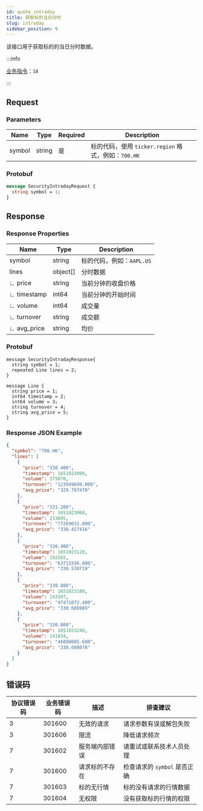 ```yaml
---
id: quote_intraday
title: 获取标的当日分时
slug: intraday
sidebar_position: 9
---
```


该接口用于获取标的的当日分时数据。

:::info

[业务指令](../../socket/protocol/request)：`18`

:::

## Request

### Parameters

| Name   | Type   | Required | Description                                         |
| ------ | ------ | -------- | --------------------------------------------------- |
| symbol | string | 是       | 标的代码，使用 `ticker.region` 格式，例如：`700.HK` |

### Protobuf

```protobuf
message SecurityIntradayRequest {
  string symbol = 1;
}
```

## Response

### Response Properties

| Name        | Type     | Description               |
| ----------- | -------- | ------------------------- |
| symbol      | string   | 标的代码，例如：`AAPL.US` |
| lines       | object[] | 分时数据                  |
| ∟ price     | string   | 当前分钟的收盘价格        |
| ∟ timestamp | int64    | 当前分钟的开始时间        |
| ∟ volume    | int64    | 成交量                    |
| ∟ turnover  | string   | 成交额                    |
| ∟ avg_price | string   | 均价                      |

### Protobuf

```
message SecurityIntradayResponse{
  string symbol = 1;
  repeated Line lines = 2;
}

message Line {
  string price = 1;
  int64 timestamp = 2;
  int64 volume = 3;
  string turnover = 4;
  string avg_price = 5;
}
```

### Response JSON Example

```json
{
  "symbol": "700.HK",
  "lines": [
    {
      "price": "330.400",
      "timestamp": 1651023000,
      "volume": 375870,
      "turnover": "123949699.000",
      "avg_price": "329.767470"
    },
    {
      "price": "331.200",
      "timestamp": 1651023060,
      "volume": 233095,
      "turnover": "77269032.800",
      "avg_price": "330.427416"
    },
    {
      "price": "330.400",
      "timestamp": 1651023120,
      "volume": 192565,
      "turnover": "63711556.000",
      "avg_price": "330.530719"
    },
    {
      "price": "330.800",
      "timestamp": 1651023180,
      "volume": 143397,
      "turnover": "47471072.400",
      "avg_price": "330.608989"
    },
    {
      "price": "330.800",
      "timestamp": 1651023240,
      "volume": 141834,
      "turnover": "46890605.600",
      "avg_price": "330.608078"
    }
  ]
}
```

## 错误码

| 协议错误码 | 业务错误码 | 描述           | 排查建议                     |
| ---------- | ---------- | -------------- | ---------------------------- |
| 3          | 301600     | 无效的请求     | 请求参数有误或解包失败       |
| 3          | 301606     | 限流           | 降低请求频次                 |
| 7          | 301602     | 服务端内部错误 | 请重试或联系技术人员处理     |
| 7          | 301600     | 请求标的不存在 | 检查请求的 `symbol` 是否正确 |
| 7          | 301603     | 标的无行情     | 标的没有请求的行情数据       |
| 7          | 301604     | 无权限         | 没有获取标的行情的权限       |
